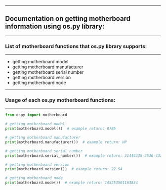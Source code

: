 ------------------------
## Documentation on getting motherboard information using os.py library:
------------------------
### List of motherboard functions that os.py library supports:
------------------------

* getting motherboard model
* getting motherboard manufacturer
* getting motherboard serial number
* getting motherboard version
* getting motherboard node

------------------------
### Usage of each os.py motherboard functions:
------------------------

```python
from ospy import motherboard

# getting motherboard model
print(motherboard.model())  # example return: 8786

# getting motherboard manufacturer
print(motherboard.manufacturer())  # example return: HP

# getting motherboard serial number
print(motherboard.serial_number())  # example return: 31444335-3530-4331-5736-6C02E073D649

# getting motherboard version
print(motherboard.version())  # example return: 22.54

# getting motherboard node
print(motherboard.node())  # example return: 145253501163834
```